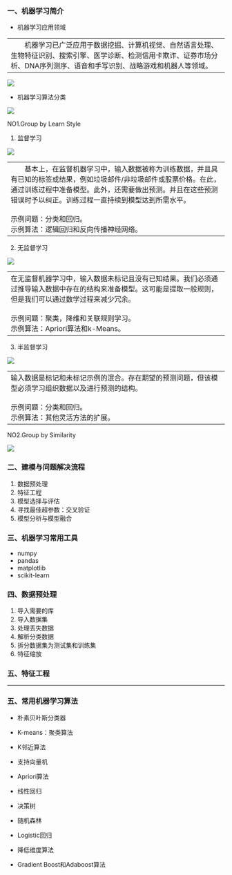 ### 一、机器学习简介 ###

- 机器学习应用领域

<table><tr><td>&emsp;&emsp;机器学习已广泛应用于数据挖掘、计算机视觉、自然语言处理、生物特征识别、搜索引擎、医学诊断、检测信用卡欺诈、证券市场分析、DNA序列测序、语音和手写识别、战略游戏和机器人等领域。</table></tr></td>

![](https://i.imgur.com/gzVGzU5.png)

- 机器学习算法分类

![](https://i.imgur.com/CLWcIy9.jpg)

NO1.Group by Learn Style

1. 监督学习

![](https://i.imgur.com/kbfgESu.jpg)

<table><tr><td>
&emsp;&emsp;基本上，在监督机器学习中，输入数据被称为训练数据，并且具有已知的标签或结果，例如垃圾邮件/非垃圾邮件或股票价格。在此，通过训练过程中准备模型。此外，还需要做出预测。并且在这些预测错误时予以纠正。训练过程一直持续到模型达到所需水平。
<br><br>示例问题：分类和回归。<br>示例算法：逻辑回归和反向传播神经网络。
</table></tr></td>

2. 无监督学习

![](https://i.imgur.com/z94FZPJ.jpg)

<table><tr><td>
在无监督机器学习中，输入数据未标记且没有已知结果。我们必须通过推导输入数据中存在的结构来准备模型。这可能是提取一般规则，但是我们可以通过数学过程来减少冗余。
<br><br>示例问题：聚类，降维和关联规则学习。<br>示例算法：Apriori算法和k-Means。
</table></tr></td>

3. 半监督学习

![](https://i.imgur.com/M3p4g9H.jpg)

<table><tr><td>
输入数据是标记和未标记示例的混合。存在期望的预测问题，但该模型必须学习组织数据以及进行预测的结构。
<br><br>示例问题：分类和回归。<br>示例算法：其他灵活方法的扩展。
</table></tr></td>

NO2.Group by Similarity

![](https://i.imgur.com/ECP4c4c.png)

### 二、建模与问题解决流程 ###

1. 数据预处理
2. 特征工程
3. 模型选择与评估
4. 寻找最佳超参数：交叉验证
5. 模型分析与模型融合


### 三、机器学习常用工具 ###

- numpy
- pandas
- matplotlib
- scikit-learn

### 四、数据预处理 ###

1. 导入需要的库
2. 导入数据集
3. 处理丢失数据
4. 解析分类数据
5. 拆分数据集为测试集和训练集
6. 特征缩放

### 五、特征工程 ###

----------

### 五、常用机器学习算法 ###

- 朴素贝叶斯分类器

- K-means：聚类算法

- K邻近算法

- 支持向量机

- Apriori算法

- 线性回归

- 决策树

- 随机森林

- Logistic回归

- 降低维度算法

- Gradient Boost和Adaboost算法



